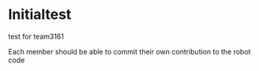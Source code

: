 # Initialtest
test for team3161

Each member should be able to commit their own contribution to the robot code



